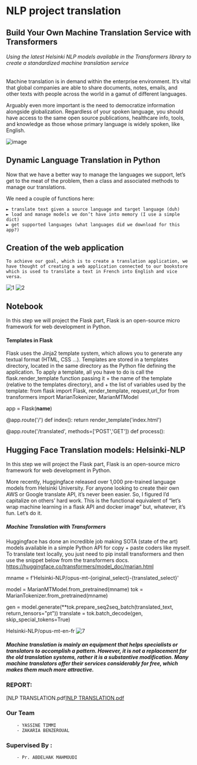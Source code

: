# NLP project translation


## Build Your Own Machine Translation Service with Transformers
###### Using the latest Helsinki NLP models available in the Transformers library to create a standardized machine translation service

Machine translation is in demand within the enterprise environment. It’s vital that global companies are able to share documents, notes, emails, and other texts with people across the world in a gamut of different languages.

Arguably even more important is the need to democratize information alongside globalization. Regardless of your spoken language, you should have access to the same open source publications, healthcare info, tools, and knowledge as those whose primary language is widely spoken, like English.

![image](https://user-images.githubusercontent.com/28071950/131914204-24fc36f5-a155-47f5-9eb8-8756bffa72b0.png)


## Dynamic Language Translation in Python
Now that we have a better way to manage the languages we support, let’s get to the meat of the problem, then a class and associated methods to manage our translations.

We need a couple of functions here:

    ► translate text given a source language and target language (duh)
    ► load and manage models we don’t have into memory (I use a simple dict)
    ► get supported languages (what languages did we download for this app?)

## Creation of the web application
    To achieve our goal, which is to create a translation application, we have thought of creating a web application connected to our bookstore which is used to translate a text in French into English and vice versa.
![1](https://user-images.githubusercontent.com/28071950/131918751-3cbf809e-d5e6-43ec-97d8-4d8fc9366cc1.PNG) 
![2](https://user-images.githubusercontent.com/28071950/131918709-ba75253b-abd8-40ae-a4dd-e474c0947184.PNG)

## Notebook 
In this step we will project the Flask part, Flask is an open-source micro framework for web development in Python.
#### Templates in Flask
Flask uses the Jinja2 template system, which allows you to generate any textual format (HTML, CSS ...).
Templates are stored in a templates directory, located in the same directory as the Python file defining the application.
To apply a template, all you have to do is call the flask.render_template function passing it + the name of the template (relative to the templates directory), and + the list of variables used by the template:
from flask import Flask, render_template, request,url_for
from transformers import MarianTokenizer, MarianMTModel

app = Flask(__name__)

@app.route('/')
def index():
	return render_template('index.html')

@app.route('/translated', methods=['POST','GET'])
def process():

## Hugging Face Translation models: Helsinki-NLP
In this step we will project the Flask part, Flask is an open-source micro framework for web development in Python.

More recently, Huggingface released over 1,000 pre-trained language models from Helsinki University. For anyone looking to create their own AWS or Google translate API, it’s never been easier. So, I figured I’d capitalize on others’ hard work. This is the functional equivalent of “let’s wrap machine learning in a flask API and docker image” but, whatever, it’s fun. Let’s do it.

##### Machine Translation with Transformers

Huggingface has done an incredible job making SOTA (state of the art) models available in a simple Python API for copy + paste coders like myself. To translate text locally, you just need to pip install transformers and then use the snippet below from the transformers docs. https://huggingface.co/transformers/model_doc/marian.html

mname = f'Helsinki-NLP/opus-mt-{original_select}-{translated_select}'

model = MarianMTModel.from_pretrained(mname)
tok = MarianTokenizer.from_pretrained(mname)

gen = model.generate(**tok.prepare_seq2seq_batch(translated_text, return_tensors="pt"))
translate = tok.batch_decode(gen, skip_special_tokens=True)

Helsinki-NLP/opus-mt-en-fr
![7](https://user-images.githubusercontent.com/28071950/131919753-87657814-42db-485a-b619-a9d99fcce086.PNG)

##### Machine translation is mainly an equipment that helps specialists or translators to accomplish a pattern. However, it is not a replacement for the old translation systems, rather it is a substantive modification. Many machine translators offer their services considerably for free, which makes them much more attractive.

### REPORT: 
[NLP TRANSLATION.pdf][NLP TRANSLATION.pdf](https://github.com/zakariabenzeroual/nlp-project-translation/files/7102015/NLP.TRANSLATION.pdf)

### Our Team
        - YASSINE TIMMI
        - ZAKARIA BENZEROUAL                                                                                                                                                   
### Supervised By :    
        - Pr. ABDELHAK MAHMOUDI
